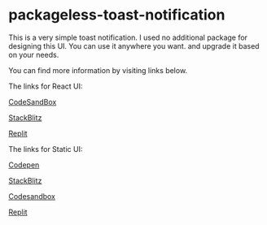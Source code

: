 # packageless-toast-notification


This is a very simple toast notification. I used no additional package for designing this UI. You can use it anywhere you want. and upgrade it based on your needs.

You can find more information by visiting links below.

The links for React UI:

[CodeSandBox](https://codesandbox.io/s/packageless-toast-notification-clpi6r)

[StackBlitz](https://stackblitz.com/edit/packageless-toast-notification?embed=1&file=src/App.js&hideDevTools=1&hideNavigation=1)

[Replit](https://replit.com/@farbodesham/packageless-toast-notification)

The links for Static UI:

[Codepen](https://codepen.io/pen?template=ZERoJNq)

[StackBlitz](https://stackblitz.com/edit/packageless-toast-notification-static?embed=1&file=index.html&hideDevTools=1&theme=dark)

[Codesandbox](https://codesandbox.io/s/packageless-toast-notification-static-10s115)

[Replit](https://replit.com/@farbodesham/packageless-toast-notification-static?v=1)
